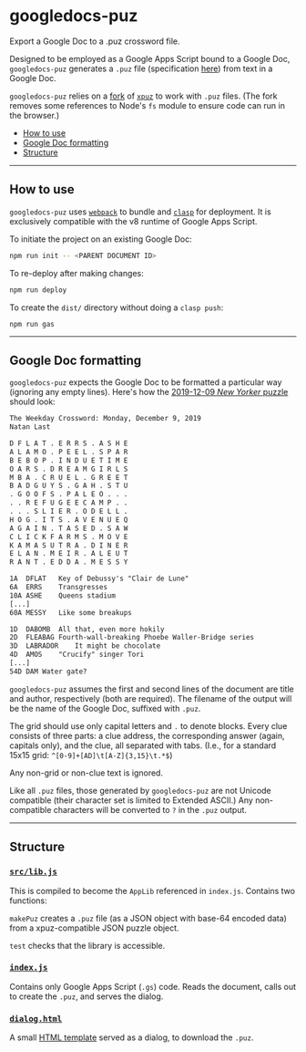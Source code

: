 # googledocs-puz

Export a Google Doc to a .puz crossword file.

Designed to be employed as a Google Apps Script bound to a Google Doc, `googledocs-puz` generates a `.puz` file (specification [here](https://code.google.com/archive/p/puz/wikis/FileFormat.wiki)) from text in a Google Doc.

`googledocs-puz` relies on a [fork](https://github.com/nhrqz/xpuz) of [`xpuz`](https://www.npmjs.com/package/xpuz) to work with `.puz` files. (The fork removes some references to Node's `fs` module to ensure code can run in the browser.)

- [How to use](#how-to-use)
- [Google Doc formatting](#google-doc-formatting)
- [Structure](#structure)

---

## How to use

`googledocs-puz` uses [`webpack`](https://webpack.js.org/) to bundle and [`clasp`](https://github.com/google/clasp) for deployment. It is exclusively compatible with the v8 runtime of Google Apps Script. 

To initiate the project on an existing Google Doc:

```sh
npm run init -- <PARENT DOCUMENT ID>
```

To re-deploy after making changes:

```sh
npm run deploy
```

To create the `dist/` directory without doing a `clasp push`:

```
npm run gas
```

---

## Google Doc formatting

`googledocs-puz` expects the Google Doc to be formatted a particular way (ignoring any empty lines). Here's how the [2019-12-09 *New Yorker* puzzle](https://www.newyorker.com/crossword/puzzles-dept/2019/12/09) should look:

```txt
The Weekday Crossword: Monday, December 9, 2019
Natan Last

D F L A T . E R R S . A S H E
A L A M O . P E E L . S P A R
B E B O P . I N D U E T I M E
O A R S . D R E A M G I R L S
M B A . C R U E L . G R E E T
B A D G U Y S . G A H . S T U
. G O O F S . P A L E O . . .
. . R E F U G E E C A M P . .
. . . S L I E R . O D E L L .
H O G . I T S . A V E N U E Q
A G A I N . T A S E D . S A W
C L I C K F A R M S . M O V E
K A M A S U T R A . D I N E R
E L A N . M E I R . A L E U T
R A N T . E D D A . M E S S Y

1A	DFLAT	Key of Debussy's "Clair de Lune"
6A	ERRS	Transgresses
10A	ASHE	Queens stadium
[...]
60A	MESSY	Like some breakups

1D	DABOMB	All that, even more hokily
2D	FLEABAG	Fourth-wall-breaking Phoebe Waller-Bridge series
3D	LABRADOR	It might be chocolate
4D	AMOS	"Crucify" singer Tori
[...]
54D	DAM	Water gate?
```

`googledocs-puz` assumes the first and second lines of the document are title and author, respectively (both are required). The filename of the output will be the name of the Google Doc, suffixed with `.puz`.

The grid should use only capital letters and `.` to denote blocks. Every clue consists of three parts: a clue address, the corresponding answer (again, capitals only), and the clue, all separated with tabs. (I.e., for a standard 15x15 grid: `^[0-9]+[AD]\t[A-Z]{3,15}\t.*$`)

Any non-grid or non-clue text is ignored.

Like all `.puz` files, those generated by `googledocs-puz` are not Unicode compatible (their character set is limited to Extended ASCII.) Any non-compatible characters will be converted to `?` in the `.puz` output.

---

## Structure

### [`src/lib.js`](./src/lib.js)

This is compiled to become the `AppLib` referenced in `index.js`. Contains two functions: 

`makePuz` creates a `.puz` file (as a JSON object with base-64 encoded data) from a xpuz-compatible JSON puzzle object. 

`test` checks that the library is accessible.

### [`index.js`](./index.js)

Contains only Google Apps Script (`.gs`) code. Reads the document, calls out to create the `.puz`, and serves the dialog.

### [`dialog.html`](./dialog.html)

A small [HTML template](https://developers.google.com/apps-script/guides/html/templates) served as a dialog, to download the `.puz`.